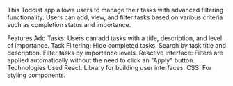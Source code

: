 This Todoist app allows users to manage their tasks with advanced filtering functionality. Users can add, view, and filter tasks based on various criteria such as completion status and importance.

Features
Add Tasks: Users can add tasks with a title, description, and level of importance.
Task Filtering:
Hide completed tasks.
Search by task title and description.
Filter tasks by importance levels.
Reactive Interface: Filters are applied automatically without the need to click an "Apply" button.
Technologies Used
React: Library for building user interfaces.
CSS: For styling components.
